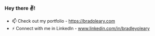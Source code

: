 ### Hey there ✌️!

- 📫 Check out my portfolio - https://bradoleary.com
- ⚡️ Connect with me in LinkedIn - www.linkedin.com/in/bradleyoleary
